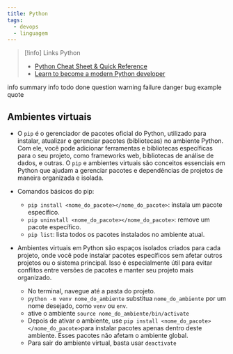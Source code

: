 ```yaml
---
title: Python
tags:
  - devops
  - linguagem
---
```

> [!info] Links Python
> - [Python Cheat Sheet & Quick Reference](https://cheatsheets.zip/python)
> - [Learn to become a modern Python developer](https://roadmap.sh/python)

info summary info todo done question warning failure danger bug example quote
## Ambientes virtuais

* O `pip`​ é o gerenciador de pacotes oficial do Python, utilizado para instalar, atualizar e gerenciar pacotes (bibliotecas) no ambiente Python. Com ele, você pode adicionar ferramentas e bibliotecas específicas para o seu projeto, como frameworks web, bibliotecas de análise de dados, e outras. O `pip`​ e ambientes virtuais são conceitos essenciais em Python que ajudam a gerenciar pacotes e dependências de projetos de maneira organizada e isolada.
* Comandos básicos do pip:
	* ​`pip install <nome_do_pacote></nome_do_pacote>`​: instala um pacote específico.
	* ​`pip uninstall <nome_do_pacote></nome_do_pacote>`​: remove um pacote específico.
	* ​`pip list`​: lista todos os pacotes instalados no ambiente atual.

* Ambientes virtuais em Python são espaços isolados criados para cada projeto, onde você pode instalar pacotes específicos sem afetar outros projetos ou o sistema principal. Isso é especialmente útil para evitar conflitos entre versões de pacotes e manter seu projeto mais organizado.
	* No terminal, navegue até a pasta do projeto.
	* ​`python -m venv nome_do_ambiente`​ substitua `nome_do_ambiente`​ por um nome desejado, como `venv`​ ou `env`​.
	* ative o ambiente `source nome_do_ambiente/bin/activate`​
	* Depois de ativar o ambiente, use `pip install <nome_do_pacote></nome_do_pacote>`​ para instalar pacotes apenas dentro deste ambiente. Esses pacotes não afetam o ambiente global.
	* Para sair do ambiente virtual, basta usar `deactivate`​